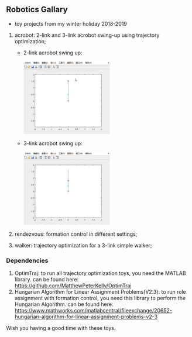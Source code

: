 ## Robotics Gallary
* toy projects from my winter holiday 2018-2019

1. acrobot: 2-link and 3-link acrobot swing-up using trajectory optimization;
   * 2-link acrobot swing up:
  
     <img src="gif/acrobot2-swingup.gif" height=200>
   * 3-link acrobot swing up:
  
     <img src="gif/acrobot3-swingup.gif" height=200>
  
2. rendezvous: formation control in different settings;
3. walker: trajectory optimization for a 3-link simple walker;

### Dependencies

1. OptimTraj: to run all trajectory optimization toys, you need the MATLAB library. can be found here: https://github.com/MatthewPeterKelly/OptimTraj
2. Hungarian Algorithm for Linear Assignment Problems(V2.3): to run role assignment with formation control, you need this library to perform the Hungarian Algorithm. can be found here: https://www.mathworks.com/matlabcentral/fileexchange/20652-hungarian-algorithm-for-linear-assignment-problems-v2-3


Wish you having a good time with these toys. 